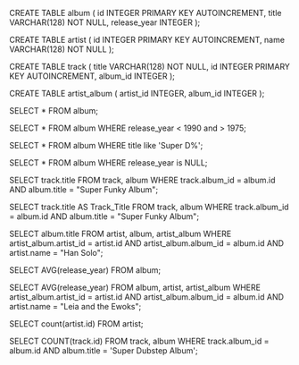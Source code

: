 CREATE TABLE album (
    id INTEGER PRIMARY KEY AUTOINCREMENT,
    title VARCHAR(128) NOT NULL,
    release_year INTEGER
);

CREATE TABLE artist (
    id INTEGER PRIMARY KEY AUTOINCREMENT,
    name VARCHAR(128) NOT NULL
);

CREATE TABLE track (
    title VARCHAR(128) NOT NULL,
    id INTEGER PRIMARY KEY AUTOINCREMENT,
    album_id INTEGER
);

CREATE TABLE artist_album (
    artist_id INTEGER,
    album_id INTEGER
);

SELECT * FROM album;

SELECT * FROM album WHERE release_year < 1990 and > 1975;

SELECT * FROM album WHERE title like 'Super D%';

SELECT * FROM album WHERE release_year is NULL;

SELECT track.title FROM track, album WHERE track.album_id = album.id AND album.title = "Super Funky Album";

SELECT track.title AS Track_Title FROM track, album WHERE track.album_id = album.id AND album.title = "Super Funky Album";

SELECT album.title FROM artist, album, artist_album WHERE artist_album.artist_id = artist.id AND artist_album.album_id = album.id AND artist.name = "Han Solo";

SELECT AVG(release_year) FROM album;

SELECT AVG(release_year) FROM album, artist, artist_album WHERE artist_album.artist_id = artist.id AND artist_album.album_id = album.id AND artist.name = "Leia and the Ewoks";

SELECT count(artist.id) FROM artist;

SELECT COUNT(track.id) FROM track, album WHERE track.album_id = album.id AND album.title = 'Super Dubstep Album';